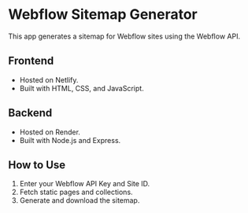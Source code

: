 # Webflow Sitemap Generator

This app generates a sitemap for Webflow sites using the Webflow API.

## Frontend

- Hosted on Netlify.
- Built with HTML, CSS, and JavaScript.

## Backend

- Hosted on Render.
- Built with Node.js and Express.

## How to Use

1. Enter your Webflow API Key and Site ID.
2. Fetch static pages and collections.
3. Generate and download the sitemap.
